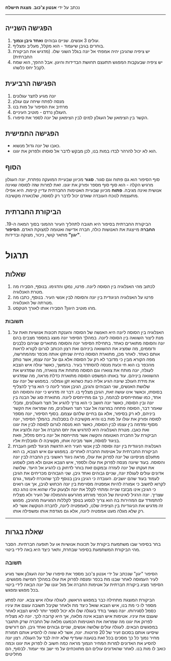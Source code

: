 נכתב על ידי **אנטון צ'כוב**.
**מצגת תישלח**
***
## הפגישה השנייה
1. עולים 3 אנשים. שניים גבוהים **ואחד גיבן ונמוך**.
2. בוחרים בגיבן שיעמוד - הוא מקלל, מעליב ומצליף.
3. יש ציפיה שהגיבן יהיה אמפתי אל יונה בגלל השוני שלו. (מדגיש את הביקורת החברתית)
4. יש ציפיה שבעקבות המפגש תתעצם תחושת הבדידות והיגון. אבל ההפך, הוא שמח לקבל יחס כלשהו.

## הפגישה הרביעית
1. יונה מגיע לחצר עגלונים
2. מנסה לפתח שיחה עם עגלון
3. מרחיב את הסיפור על מות בנו
4. העגלון נרדם - מוטיב העיניים.
5. הקשר בין הצימאון של העגלון למים לבין הצימאון של יונה לספר את סיפורו.

## הפגישה החמישית
* כאבו של יונה גדול מנשוא.
* הוא לא יכול להרהר לבדו במות בנו, לכן מבקש לדבר אל סוסתו ולפרוק את יגונו.

## הסוף
סוף הסיפור הוא גם פתוח וגם סגור.
**סגור** מכיוון שבעיית המועקה נפתרת, יונה העגלון מרגיש הקלה - הוא סוף סוף מספר ופורק את יגונו. זאת למרות שזה לסוסה שאינה אנושית ואינה מגיבה.
**פתוח** מכיוון שבעיית האטימות החברתית עדיין קיימת. היא אפילו מתעצמת לנוכח העובדה שאדם יכול לדבר רק לסוסה, שלכאורה מקשיבה.

## הביקורת החברתית
הביקורת החברתית בסיפור היא תגובה לתהליך העיור ההמוני בסוך המאה ה-19. **החברה** מייצגת את האנושות כולה, חברה אדישה ואטומה למצוקת האדם. **הסיפור "יגון"** מתאר קושי, ניכור, מצוקה ובדידות.

# תרגול
## שאלות
1. לכתוב מהי האנלוגיה בין הסוסה ליונה. פרטו, נמקו והדגימו. בנוסף, הסבירו מה מטרת האנלוגיה.
2. פרטו על האנלוגיה הניגודית בין יונה והסוסה לבין אנשי העיר. בנוסף, כתבו מה מטרתה של האנלוגיה.
3. מהו מוטיב היגון? הסבירו אותו לאורך הטקסט.

### תשובות
1. האנלוגיה בין הסוסה ליונה היא האנשה של הסוסה והענקת תכונות אנושיות וזאת על מנת ליצור השוואה בין הסוסה ליונה. במהלך הסיפור יונה מוצג במספר מצבים בהם יונה והסוסה מתוארים כאחד. בתחילת הסיפור יונה והסוסה מתוארים שניהם כלבנים ודוממים, מה שמציג את ההשוואה ביניהם ואת רצון הכותב לגרום לקורא לראות אותם כאחד. לאחר מכן, מתוארת הסוסה כחייה שניתקו אותה מכפר ומהמחרשה, מפה הקורא מבין כי מדובר לא רק על הסוסה אלא גם על יונה עצמו, אשר נותק מהכפר בו הוא חי וכעת מנסה להסתדר בעיר. בהמשך, כאשר עולה איש הצבא לעגלה, יונה מותח את צווארו וגם הסוסה מתוחת את צווארה, מה שמדגיש את ההשוואה ביניהם. עוד באותו המשפט הסוסה מתוארת כדלת מראה, מה שמדגיש את מידת העולב שיונה הגיע אליה כעת כשהוא זקן וגמלוני. במפגש של יונה עם שלושת האנשים, שני הגבוהים והגיבן, הגיבן אומר ליונה כי הוא צריך להצליף בסוסתו, וכאשר אינו עושה זאת, הגיבן מצליף בו. דבר זה מדגיש כי יונה והסוסה הם אחד, כמו שמתייחסים לבהמה, כך גם מתייחסים ליונה. מתוארת סוג של הבנה בין יונה ובין הסוסה, כאשר יונה חושב כי הוא צריך להגיע אל חצר העגלונים, ומבלי שאמר דבר, הסוסה פתחה במרוצה אל עבר חצר העגלונים, מה שמראה את הקשר ביניהם, לא רק בסיפור, אלא גם בחיים שלהם עצמם.  בסוף הסיפור, יונה מספר לסוסה ופורק את עולו על מות בנו והיא מקשיבה לו בסבלנות. בהמלך הסיפור, יונה מסוף ומדמה בין עצמו לבין הסוסה, כאשר הוא מנסה לגרום לסוסה לבין את יגונו ואת כאבו. מטרת האנלוגיה היא להדגיש את יחס החברה אל יונה ולהציג את הביקורת על החברה האטומה והקשה אשר מתייחסת אל יונה ביחס מזלזל, וזאת בניגוד לסוסה, אשר מבינה אותו, מקשיבה לו וסובלנית אליו.
2. האנלוגיה הניגודית בין יונה וסוסה לבין אנשי העיר היא הדגשת הניגוד למען העברת הביקורת החברתית על אטימות החברה לאחרים. במפגש עם איש הצבא, בו הוא מתעלם מניסיונו של יונה לפרוק את עולו, מראה ניגוד ראשוני בין החברה לבין יונה והסוסה. בעוד שיונה מנסה לפרוק את עולו ולספר, איש הצבא אטום ולא מוכן לשמוע את זעקתו של יונה לעזרה ובמקום זאת בוחר לדחוק בו להגיע אל היעד. שלושה אדונים עולים לעגלת יונה, שניים גבוהים ואחד גיבן. שני הגבוהים מכריחים את הגיבן לעמוד בעוד שהם יושבים. העובדה כי הגיבן גיבן בנוסף לכך שהוכרח לעמוד, גורם לקרוא לחשוב כי אמורה להיות אמפטיה מסויימת בין יונה הכחוש לגיבן, אך אנו רואים כי הגיבן אינו מבזבז שנייה ומתחי לקלל את יונה ולצעוק עליו שהוא אינו נוהג כמו שצריך. יונה הרגיל לאיטיות של הכפר מורתע מהרעש וההמולה של העיר ולא מצליח להתמודד עם המהירות בה הוא צריך לנסוע בנוסך לקללות המגיעות מהגיבן. מפגש זה מדגיש את הניגודיות בין הציפיה שלנו, לאמפטיה ליונה, לחברה הנוקשה אשר לא רק שלא מגלה מעט אמפטיה ליונה, אלא גם מגדפת אותו ומשפילה אותו.
***
## שאלת בגרות
בחר בסיפור שבו משתמעת ביקורת על תכונות אנושיות או על תופעה חברתיות. הסבר מהי הביקורת המשתמעת בסיפור שבחרת, ותאר כיצד היא באה לידי ביטוי.

### תשובה
הסיפור "יגון" שנכתב על ידי אנטון צ'כוב מספר את סיפורו של יונה העגלון אשר מגיע לעיר העמוסה לאחר שבנו מת בכפר ומנסה לפרוק את עולו במהלך חמישה מפגשים. הסיפור מציג ביקורת חברתית על אטימות החברה אל מול יגונו של יונה הבאה לידי ביטוי בכל מפגש ומפגש.

הביקורת המוצגת מתחילה כבר במפגש הראשון. לעגלה עולה איש צבא. יונה לפתע מספר לו כי מת בנו, איש הצבא שואל כיצד מת ולאחר שקיבל תשובה עוצם את עיניו כסמל לסגירותו. יונה נשאר בודד בעגלה שלו ולא יכול לספר יותר לאיש הצבא לאחר שעצם את עיניו.
אטימות איש הצבא אינה מלאה, אך היא קרובה לכך. יונה לא מצליח לפרוק את יגונו מה שמראה את האטימות הכמעט מלאה של החברה שרק תתגבר במפגשים הבאים.
לעגלה עולים שלושה אנשים, שניים גבוהים ואחד גיבן. הם דורשים שיסיעו אותם בסכום זעיר של 20 פרוטות. יונה, אשר לא שווה לו להסיע אותם תמורת מחיר נמוך כל כך מסכים בכל זאת בטענה שעדיף שלא יהיה לבד על העגלה. רצון יונה להסיע את האדונים למרות המחיר הנמוך מראה כמה חשוב לו לפרוק את יגונו וכמה כואב לו מות בנו. לאחר שהאדונים עולים הם מתווכחים על מי ישב ומי יעמוד. לבסוף, הם מחליטים 